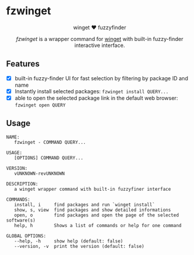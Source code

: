# fzwinget

<div align="center">

winget ❤ fuzzyfinder

*fzwinget* is a wrapper command for [winget](microsoft/winget-cli) with built-in fuzzy-finder interactive interface.

</div>


## Features

- [x] built-in fuzzy-finder UI for fast selection by filtering by package ID and name
- [x] Instantly install selected packages: `fzwinget install QUERY...`
- [x] able to open the selected package link in the default web browser: `fzwinget open QUERY`

## Usage

```
NAME:
   fzwinget - COMMAND QUERY...

USAGE:
   [OPTIONS] COMMAND QUERY...

VERSION:
   vUNKNOWN-revUNKNOWN

DESCRIPTION:
   a winget wrapper command with built-in fuzzyfiner interface

COMMANDS:
   install, i     find packages and run `winget install`
   show, s, view  find packages and show detailed informations
   open, o        find packages and open the page of the selected software(s)
   help, h        Shows a list of commands or help for one command

GLOBAL OPTIONS:
   --help, -h     show help (default: false)
   --version, -v  print the version (default: false)
```

